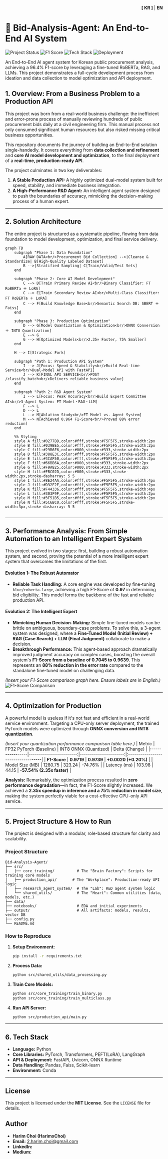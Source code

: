 <div align="right">

**[ KR ]** | **EN**

</div>

# 🤖 Bid-Analysis-Agent: An End-to-End AI System

![Project Status](https://img.shields.io/badge/Status-Completed-success)
![F1 Score](https://img.shields.io/badge/Agent_F1_Score-0.964-blue)
![Tech Stack](https://img.shields.io/badge/Tech-PyTorch_|_Transformers_|_LangGraph-orange)
![Deployment](https://img.shields.io/badge/Deployment-FastAPI_|_ONNX-purple)

An End-to-End AI agent system for Korean public procurement analysis, achieving a 96.4% F1-score by leveraging a fine-tuned RoBERTa, RAG, and LLMs. This project demonstrates a full-cycle development process from ideation and data collection to model optimization and API deployment.

<!-- A GIF showcasing the Agent System or the final API in action would go here. -->

## 1. Overview: From a Business Problem to a Production API

This project was born from a real-world business challenge: the inefficient and error-prone process of manually reviewing hundreds of public procurement bids daily at a civil engineering firm. This manual process not only consumed significant human resources but also risked missing critical business opportunities.

This repository documents the journey of building an End-to-End solution single-handedly. It covers everything from **data collection and refinement** and **core AI model development and optimization**, to the final deployment of a **real-time, production-ready API**.

The project culminates in two key deliverables:
1.  **A Stable Production API:** A highly optimized dual-model system built for speed, stability, and immediate business integration.
2.  **A High-Performance R&D Agent:** An intelligent agent system designed to push the boundaries of accuracy, mimicking the decision-making process of a human expert.

---

## 2. Solution Architecture

The entire project is structured as a systematic pipeline, flowing from data foundation to model development, optimization, and final service delivery.

```mermaid
graph TD
    subgraph "Phase 1: Data Foundation"
        A[RAW DATA<br/>Procurement Bid Collection] -->|Cleanse & Standardize| B[High-Quality Labeled Dataset]
        B -->|Stratified Sampling| C[Train/Valid/Test Sets]
    end

    subgraph "Phase 2: Core AI Model Development"
        C --> D[Train Primary Review AI<br/>Binary Classifier: FT RoBERTa ＋ LoRA]
        C --> E[Train Secondary Review AI<br/>Multi-Class Classifier: FT RoBERTa ＋ LoRA]
        C --> F[Build Knowledge Base<br/>Semantic Search DB: SBERT ＋ Faiss]
    end

    subgraph "Phase 3: Production Optimization"
        D --> G[Model Quantization & Optimization<br/>ONNX Conversion ＋ INT8 Quantization]
        E --> G
        G --> H[Optimized Models<br/>2.35× Faster, 75% Smaller]
    end

    H --> I[Strategic Fork]

    subgraph "Path 1: Production API System"
        I --> J[Focus: Speed & Stability<br/>Build Real-time Service<br/>Dual-Model API with FastAPI]
        J --> K[FINAL API SERVICE<br/>POST /classify_batch<br/>Delivers reliable business value]
    end

    subgraph "Path 2: R&D Agent System"
        I --> L[Focus: Peak Accuracy<br/>Build Expert Committee AI<br/>3-Agent System: FT Model・RAG・LLM]
        F --> L
        D --> L
        L --> M[Ablation Study<br/>FT Model vs. Agent System]
        M --> N[Achieved 0.964 F1-Score<br/>Proved 88% error reduction]
    end

    %% Styling
    style A fill:#0277BD,color:#fff,stroke:#F5F5F5,stroke-width:2px
    style B fill:#039BE5,color:#fff,stroke:#F5F5F5,stroke-width:2px
    style C fill:#29B6F6,color:#000,stroke:#333,stroke-width:2px
    style D fill:#388E3C,color:#fff,stroke:#F5F5F5,stroke-width:2px
    style E fill:#4CAF50,color:#fff,stroke:#F5F5F5,stroke-width:2px
    style F fill:#66BB6A,color:#000,stroke:#333,stroke-width:2px
    style G fill:#F9A825,color:#000,stroke:#333,stroke-width:2px
    style H fill:#FBC02D,color:#000,stroke:#333,stroke-width:2px,stroke-dasharray: 5 5
    style I fill:#8E24AA,color:#fff,stroke:#F5F5F5,stroke-width:4px
    style J fill:#D32F2F,color:#fff,stroke:#F5F5F5,stroke-width:2px
    style K fill:#F44336,color:#fff,stroke:#F5F5F5,stroke-width:4px
    style L fill:#303F9F,color:#fff,stroke:#F5F5F5,stroke-width:2px
    style M fill:#3F51B5,color:#fff,stroke:#F5F5F5,stroke-width:2px
    style N fill:#5C6BC0,color:#fff,stroke:#F5F5F5,stroke-width:3px,stroke-dasharray: 5 5


```

---

## 3. Performance Analysis: From Simple Automation to an Intelligent Expert System

This project evolved in two stages: first, building a robust automation system, and second, proving the potential of a more intelligent expert system that overcomes the limitations of the first.

#### **Evolution 1: The Robust Automator**
*   **Reliable Task Handling:** A core engine was developed by fine-tuning `klue/roberta-large`, achieving a high F1-Score of **0.97** in determining bid eligibility. This model forms the backbone of the fast and reliable production API.

#### **Evolution 2: The Intelligent Expert**
*   **Mimicking Human Decision-Making:** Simple fine-tuned models can be brittle on ambiguous, boundary-case problems. To solve this, a 3-agent system was designed, where a **Fine-Tuned Model (Initial Review) + RAG (Case Search) + LLM (Final Judgment)** collaborate to make a decision.
*   **Breakthrough Performance:** This agent-based approach dramatically improved judgment accuracy on complex cases, boosting the overall system's **F1-Score from a baseline of 0.7045 to 0.9639**. This represents an **88% reduction in the error rate** compared to the standalone fine-tuned model on challenging data.

*(Insert your F1-Score comparison graph here. Ensure labels are in English.)*
![F1-Score Comparison](path/to/your/f1_score_comparison_graph.png)

---

## 4. Optimization for Production

A powerful model is useless if it's not fast and efficient in a real-world service environment. Targeting a CPU-only server deployment, the trained PyTorch models were optimized through **ONNX conversion and INT8 quantization**.

*(Insert your quantization performance comparison table here.)*
| Metric          | FP32 PyTorch (Baseline) | INT8 ONNX (Quantized) | Delta (Change)                     |
|:----------------|------------------------:|----------------------:|:-----------------------------------|
| **F1-Score**    | **0.9719**              | **0.9739**           | **+0.0020 (+0.20%)**               |
| Model Size (MB) | 1280.75                 | 323.24               | -74.76%                            |
| Latency (ms)    | 103.98                  | 44.15                | **-57.54% (2.35x faster)**         |

**Analysis:** Remarkably, the optimization process resulted in **zero performance degradation**—in fact, the F1-Score slightly increased. We achieved a **2.35x speedup in inference and a 75% reduction in model size**, making the system perfectly viable for a cost-effective CPU-only API service.

---

## 5. Project Structure & How to Run

The project is designed with a modular, role-based structure for clarity and scalability.

### Project Structure
```
Bid-Analysis-Agent/
├── src/
│   ├── core_training/          # The "Brain Factory": Scripts for training core models
│   ├── production_api/       # The "Workplace": Production-ready API logic
│   ├── research_agent_system/  # The "Lab": R&D agent system logic
│   └── shared_utils/           # The "Heart": Common utilities (data, models, etc.)
├── data/
├── notebooks/                  # EDA and initial experiments
├── output/                     # All artifacts: models, results, vector DB
├── config.py
└── README.md
```

### How to Reproduce
1.  **Setup Environment:**
    ```bash
    pip install -r requirements.txt
    ```
2.  **Process Data:**
    ```bash
    python src/shared_utils/data_processing.py
    ```
3.  **Train Core Models:**
    ```bash
    python src/core_training/train_binary.py
    python src/core_training/train_multiclass.py
    ```
4.  **Run API Server:**
    ```bash
    python src/production_api/main.py
    ```

---

## 6. Tech Stack
*   **Language:** Python
*   **Core Libraries:** PyTorch, Transformers, PEFT(LoRA), LangGraph
*   **API & Deployment:** FastAPI, Uvicorn, ONNX Runtime
*   **Data Handling:** Pandas, Faiss, Scikit-learn
*   **Environment:** Conda

---

## License
This project is licensed under the **MIT License**. See the `LICENSE` file for details.

## Author
*   **Harim Choi (HarimxChoi)**
*   **Email:** 2.harim.choi@gmail.com
*   **LinkedIn:** 
*   **Medium:** 